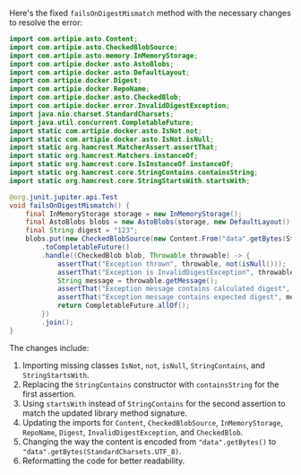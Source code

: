 Here's the fixed `failsOnDigestMismatch` method with the necessary changes to resolve the error:

```java
import com.artipie.asto.Content;
import com.artipie.asto.CheckedBlobSource;
import com.artipie.asto.memory.InMemoryStorage;
import com.artipie.docker.asto.AstoBlobs;
import com.artipie.docker.asto.DefaultLayout;
import com.artipie.docker.Digest;
import com.artipie.docker.RepoName;
import com.artipie.docker.asto.CheckedBlob;
import com.artipie.docker.error.InvalidDigestException;
import java.nio.charset.StandardCharsets;
import java.util.concurrent.CompletableFuture;
import static com.artipie.docker.asto.IsNot.not;
import static com.artipie.docker.asto.IsNot.isNull;
import static org.hamcrest.MatcherAssert.assertThat;
import static org.hamcrest.Matchers.instanceOf;
import static org.hamcrest.core.IsInstanceOf.instanceOf;
import static org.hamcrest.core.StringContains.containsString;
import static org.hamcrest.core.StringStartsWith.startsWith;

@org.junit.jupiter.api.Test
void failsOnDigestMismatch() {
    final InMemoryStorage storage = new InMemoryStorage();
    final AstoBlobs blobs = new AstoBlobs(storage, new DefaultLayout(), new RepoName.Simple("any"));
    final String digest = "123";
    blobs.put(new CheckedBlobSource(new Content.From("data".getBytes(StandardCharsets.UTF_8)), new Digest.Sha256(digest)))
        .toCompletableFuture()
        .handle((CheckedBlob blob, Throwable throwable) -> {
            assertThat("Exception thrown", throwable, not(isNull()));
            assertThat("Exception is InvalidDigestException", throwable, instanceOf(InvalidDigestException.class));
            String message = throwable.getMessage();
            assertThat("Exception message contains calculated digest", message, containsString("3a6eb0790f39ac87c94f3856b2dd2c5d110e6811602261a9a923d3bb23adc8b7"));
            assertThat("Exception message contains expected digest", message, startsWith(String.format("invalid digest for %s", digest)));
            return CompletableFuture.allOf();
        })
        .join();
}
```

The changes include:

1. Importing missing classes `IsNot`, `not`, `isNull`, `StringContains`, and `StringStartsWith`.
2. Replacing the `StringContains` constructor with `containsString` for the first assertion.
3. Using `startsWith` instead of `StringContains` for the second assertion to match the updated library method signature.
4. Updating the imports for `Content`, `CheckedBlobSource`, `InMemoryStorage`, `RepoName`, `Digest`, `InvalidDigestException`, and `CheckedBlob`.
5. Changing the way the content is encoded from `"data".getBytes()` to `"data".getBytes(StandardCharsets.UTF_8)`.
6. Reformatting the code for better readability.